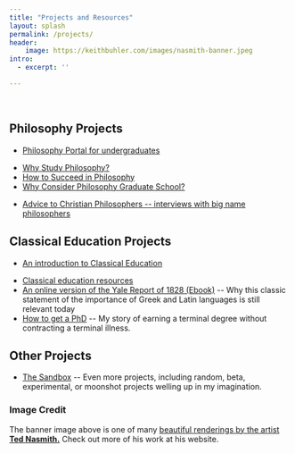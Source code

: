 ```yaml
---
title: "Projects and Resources"
layout: splash
permalink: /projects/
header:
    image: https://keithbuhler.com/images/nasmith-banner.jpeg
intro: 
  - excerpt: ''

---
```



<br>

## Philosophy Projects

* [Philosophy Portal for undergraduates](http://www.keithbuhler.com/philosophy/)
- [Why Study Philosophy?](http://www.keithbuhler.com/philosophymajor/)
- [How to Succeed in Philosophy](http://www.keithbuhler.com/philosophy-class)
- [Why Consider Philosophy Graduate School?](http://www.keithbuhler.com/philosophy-7-profession)
* [Advice to Christian Philosophers -- interviews with big name philosophers](http://www.advicetochristianphilosophers.com/)

## Classical Education Projects

* [An introduction to Classical Education](http://www.keithbuhler.com//classical-education/)
- [Classical education resources](http://www.keithbuhler.com/classical-resources/)
- [An online version of the Yale Report of 1828 (Ebook)](http://www.keithbuhler.com/yalereport) -- Why this classic statement of the importance of Greek and Latin languages is still relevant today 
- <a href="/phd-how-to/">How to get a PhD</a> -- My story of earning a terminal degree without contracting a terminal illness. 

## Other Projects

- [The Sandbox](/sandbox/) -- Even more projects, including random, beta, experimental, or moonshot projects welling up in my imagination.





### Image Credit 

The banner image above is one of many [beautiful renderings by the artist **Ted Nasmith.**](http://www.tednasmith.com/) Check out more of his work at his website.